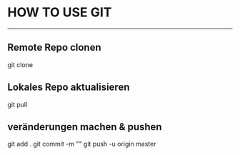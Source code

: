 # HOW TO USE GIT
------

## Remote Repo clonen
git clone <shh URL>

## Lokales Repo aktualisieren 
git pull

## veränderungen machen & pushen
git add .
git commit -m "<Kommentar>"
git push -u origin master